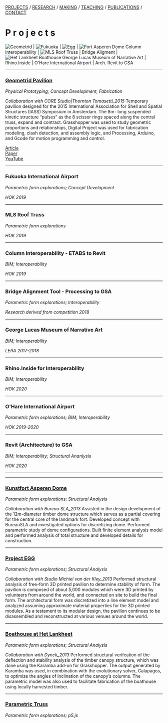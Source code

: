 [PROJECTS](./projects.html)  /  [RESEARCH](./research)  /  [MAKING](./making)  /  [TEACHING](./courses.html) / [PUBLICATIONS](./publications.html) /  [CONTACT](./contact.html)  

# P r o j e c t s

 ![Geometrid](/2019/Geometrid_Project.jpg) | ![Fukuoka](/2019/Fukuoka_Project.jpg) | ![Egg](/2019/Egg_Project.jpg) | ![Fort Asperen Dome](/2019/Dome_Project.jpg)
  Column Interoperability | ![MLS Roof Truss](/2019/StadiumTruss_Project.jpg) | Bridge Aligment | ![Het Lankheet Boathouse](/2019/Boathouse_Project.jpg)
  George Lucas Museum of Narrative Art | Rhino.Inside | O'Hare International Airport | Arch. Revit to GSA


-----
### [Geometrid Pavilion](http://core.thorntontomasetti.com/geometrid-pavilion/)
*Physical Prototyping; Concept Development; Fabrication*  

*Collaboration with CORE Studio|Thornton Tomasetti_2015*
Temporary pavilion designed for the 2015 International Association for Shell and Spatial Structures (IASS) Symposium in Amsterdam. The 8m- long suspended kinetic structure “pulses” as the 8 scissor rings spaced along the central truss, expand and contract. Grasshopper was used to study geometric proportions and relationships, Digital Project was used for fabrication modeling, clash detection, and assembly logic, and Processing, Arduino, and Gcode for motion programming and control.

[Article](http://core.thorntontomasetti.com/geometrid-pavilion/)  
[Paper](https://s3.amazonaws.com/corewebsite-media-uploads/CoreStudioWebsite/wp-content/uploads/20150914212851/20150817_IASS_Geometrid-Paper_final_r02.pdf)  
[YouTube](https://www.youtube.com/watch?v=Gt9Fv8wE0YI)  

-----
### Fukuoka International Airport
*Parametric form explorations; Concept Development*  

*HOK 2019*

------
### MLS Roof Truss
*Parametric form explorations*  

*HOK 2019*

-----
### Column Interoperability - ETABS to Revit
*BIM; Interoperability*  

*HOK 2019*

-----
### Bridge Alignment Tool - Processing to GSA
*Parametric form explorations; Interoperability*  

*Research derived from competition 2018*

-----
### George Lucas Museum of Narrative Art
*BIM; Interoperability*  

*LERA 2017-2018*

-----
### Rhino.Inside for Interoperability
*BIM; Interoperability*  

*HOK 2020*

-----
### O'Hare International Airport
*Parametric form explorations; BIM; Interoperability*  

*HOK 2019-2020*

------

### Revit (Architecture) to GSA
*BIM; Interoperability; Structural Ananlysis*  

*HOK 2020*

------


------
### [Kunstfort Asperen Dome](https://www.fortbijasperen.nl/avg.html)
*Parametric form explorations; Structural Analysis*  

*Collaboration with Bureau SLA_2013*
Assisted in the design development of the 12m-diameter timber dome structure which serves as a partial covering for the central core of the landmark fort. Developed concept with BureauSLA and investigated options for discretizing dome.  Performed parametric study of dome configurations.  Built finite element analysis model and performed analysis of total structure and developed details for construction. 

------
### [Project EGG](http://www.michielvanderkley.nl/egg/project-egg/)
*Parametric form explorations; Structural Analysis*  

*Collaboration with Studio Michiel van der Kley_2013*
Performed structural analysis of free-form 3D printed pavilion to determine stability of form. The pavilion  is composed of about 5,000 modules which were 3D printed by volunteers from around the world, and connected on site to build the final form.  The architectural form was discretized into a line element model and analyzed assuming approximate material properties for the 3D printed modules. As a testament to its modular design, the pavilion continues to be disassembled and reconstructed at various venues around the world.

------
### [Boathouse at Het Lankheet](http://dynck.nl)
*Parametric form explorations; Structural Analysis*  

*Collaboration with Dynck_2013*
Performed structural verifcation of the deflection and stability analysis of the timber canopy structure, which was done using the Karamba add-on for Grasshopper. The output generated by Karamba was used, in combination with the evolutionary solver, Galapagos, to optimize the angles of inclination of the canopy’s columns. The parametric model was also used to facilitate fabrication of the boathouse using locally harvested timber. 

------
### [Parametric Truss](/2019/exploration/parametric/index.html)
*Parametric form explorations; p5.js* 



